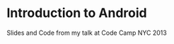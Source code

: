 Introduction to Android
=======================

Slides and Code from my talk at Code Camp NYC 2013 


